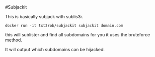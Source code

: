 #Subjackit

This is basically subjack with sublis3r.

```
docker run -it txt3rob/subjackit subjackit domain.com
```

this will sublister and find all subdomains for you it uses the bruteforce method.

It will output which subdomains can be hijacked.
